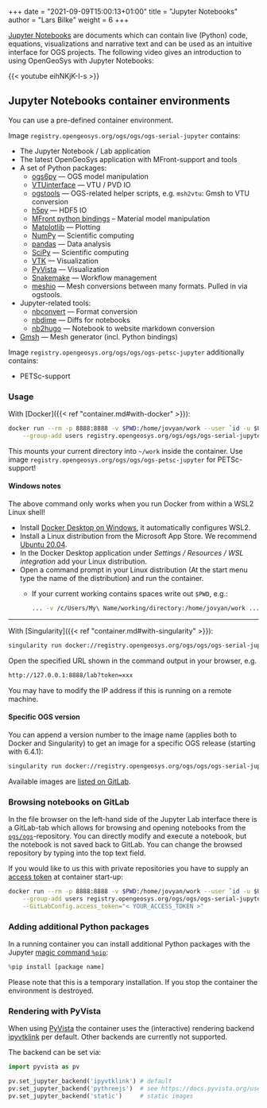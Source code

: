+++
date = "2021-09-09T15:00:13+01:00"
title = "Jupyter Notebooks"
author = "Lars Bilke"
weight = 6
+++

<!-- TODO: Consider to move this section out of **BASICS** and to devote an extra first-order section to the Python-bindings of OGS and how to operate OGS via Python and Jupyter Notebooks.-->

[Jupyter Notebooks](https://jupyter.org) are documents which can contain live (Python) code, equations, visualizations and
narrative text and can be used as an intuitive interface for OGS projects. The following video gives an introduction to using
OpenGeoSys with Jupyter Notebooks:

{{< youtube eihNKjK-I-s >}}

## Jupyter Notebooks container environments

You can use a pre-defined container environment.

Image `registry.opengeosys.org/ogs/ogs/ogs-serial-jupyter` contains:

- The Jupyter Notebook / Lab application
- The latest OpenGeoSys application with MFront-support and tools
- A set of Python packages:
  - [ogs6py](https://github.com/joergbuchwald/ogs6py) — OGS model manipulation
  - [VTUinterface](https://github.com/joergbuchwald/VTUinterface) — VTU / PVD IO
  - [ogstools](https://pypi.org/project/ogstools/) — OGS-related helper scripts, e.g. `msh2vtu`: Gmsh to VTU conversion
  - [h5py](https://docs.h5py.org/en/latest/index.html) — HDF5 IO
  - [MFront python bindings](http://tfel.sourceforge.net/mfront-python.html) – Material model manipulation
  - [Matplotlib](https://matplotlib.org) — Plotting
  - [NumPy](https://numpy.org) — Scientific computing
  - [pandas](https://pandas.pydata.org) — Data analysis
  - [SciPy](https://docs.scipy.org/doc/scipy/reference/) — Scientific computing
  - [VTK](https://pypi.org/project/vtk/) — Visualization
  - [PyVista][pyvista] — Visualization
  - [Snakemake](https://snakemake.github.io) — Workflow management
  - [meshio](https://github.com/nschloe/meshio) — Mesh conversions between many formats. Pulled in via ogstools.
- Jupyter-related tools:
  - [nbconvert](https://nbconvert.readthedocs.io) — Format conversion
  - [nbdime](https://nbdime.readthedocs.io) — Diffs for notebooks
  - [nb2hugo](https://github.com/bilke/nb2hugo/tree/ogs) — Notebook to website markdown conversion
- [Gmsh](https://gmsh.info) — Mesh generator (incl. Python bindings)

Image `registry.opengeosys.org/ogs/ogs/ogs-petsc-jupyter` additionally contains:

- PETSc-support

### Usage

With [Docker]({{< ref "container.md#with-docker" >}}):

```bash
docker run --rm -p 8888:8888 -v $PWD:/home/jovyan/work --user `id -u $USER` \
    --group-add users registry.opengeosys.org/ogs/ogs/ogs-serial-jupyter
```

This mounts your current directory into `~/work` inside the container. Use image `registry.opengeosys.org/ogs/ogs/ogs-petsc-jupyter` for PETSc-support!

<div class="note">

#### <i class="fab fa-windows"></i> Windows notes

The above command only works when you run Docker from within a WSL2 Linux shell!

- Install [Docker Desktop on Windows](https://docs.docker.com/desktop/windows/install/), it automatically configures WSL2.
- Install a Linux distribution from the Microsoft App Store. We recommend [Ubuntu 20.04](https://www.microsoft.com/en-us/p/ubuntu-2004-lts/9n6svws3rx71).
- In the Docker Desktop application under *Settings / Resources / WSL integration* add your Linux distribution.
- Open a command prompt in your Linux distribution (At the start menu type the name of the distribution) and run the container.
  - If your current working contains spaces write out `$PWD`, e.g.:

    ```bash
    ... -v /c/Users/My\ Name/working/directory:/home/jovyan/work ...
    ```

</div>

---

With [Singularity]({{< ref "container.md#with-singularity" >}}):

```bash
singularity run docker://registry.opengeosys.org/ogs/ogs/ogs-serial-jupyter
```

Open the specified URL shown in the command output in your browser, e.g.

```bash
http://127.0.0.1:8888/lab?token=xxx
```

You may have to modify the IP address if this is running on a remote machine.

<div class="note">

#### <i class="fab fa-windows"></i> Specific OGS version

You can append a version number to the image name (applies both to Docker and Singularity) to get an image for a specific OGS
release (starting with 6.4.1):

```bash
singularity run docker://registry.opengeosys.org/ogs/ogs/ogs-serial-jupyter:6.4.1
```

Available images are [listed on GitLab](https://gitlab.opengeosys.org/ogs/ogs/container_registry/79).

</div>

### Browsing notebooks on GitLab

In the file browser on the left-hand side of the Jupyter Lab interface there is a GitLab-tab which allows for browsing and
opening notebooks from the [`ogs/ogs`](https://gitlab.opengeosys.org/ogs/ogs)-repository. You can directly modify and execute a
notebook, but the notebook is not saved back to GitLab. You can change the browsed repository by typing into the top text field.

If you would like to us this with private repositories you have to supply an [access token](https://gitlab.opengeosys.org/-/profile/personal_access_tokens) at container start-up:

```bash
docker run --rm -p 8888:8888 -v $PWD:/home/jovyan/work --user `id -u $USER` \
    --group-add users registry.opengeosys.org/ogs/ogs/ogs-serial-jupyter \
    --GitLabConfig.access_token="< YOUR_ACCESS_TOKEN >"
```

### Adding additional Python packages

In a running container you can install additional Python packages with the Jupyter [magic command `%pip`](https://ipython.readthedocs.io/en/stable/interactive/magics.html#magic-pip):

```python
%pip install [package name]
```

Please note that this is a temporary installation. If you stop the container the environment is destroyed.

### Rendering with PyVista

When using [PyVista][pyvista] the container uses the (interactive) rendering backend [ipyvtklink](https://github.com/Kitware/ipyvtklink) per default. Other backends are currently not supported.

The backend can be set via:

```py
import pyvista as pv

pv.set_jupyter_backend('ipyvtklink') # default
pv.set_jupyter_backend('pythreejs')  # see https://docs.pyvista.org/user-guide/jupyter/pythreejs.html
pv.set_jupyter_backend('static')     # static images
```

[pyvista]: https://docs.pyvista.org
